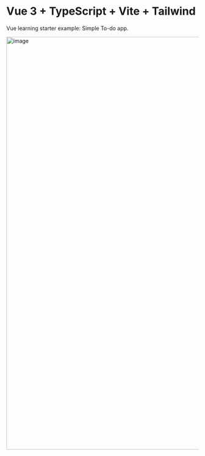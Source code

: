 # Vue 3 + TypeScript + Vite + Tailwind

Vue learning starter example: Simple To-do app.

<img width="1119" height="1079" align="center" alt="image" src="https://github.com/user-attachments/assets/0f9d5420-4796-4d4f-8292-b6b23ee8ddde" />
